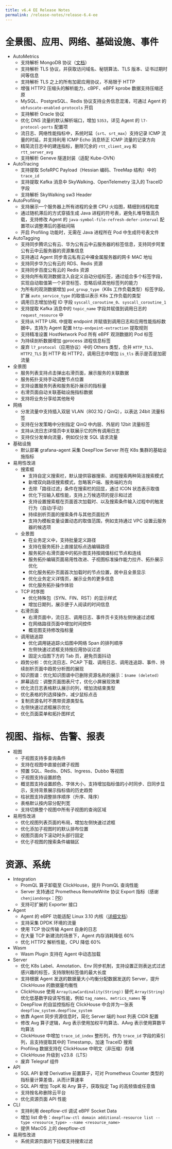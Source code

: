 ```yaml
---
title: v6.4 EE Release Notes
permalink: /release-notes/release-6.4-ee
---
```


# 全景图、应用、网络、基础设施、事件

- AutoMetrics
  - 支持解析 MongoDB 协议（[文档](../features/universal-map/l7-protocols/#mongodb)）
  - 支持解析 TLS 协议，并获取访问域名、秘钥算法、TLS 版本、证书过期时间等信息
  - 支持解析 TLS 之上的所有加密应用协议，不局限于 HTTP
  - 增强 HTTP2 压缩头的解析能力，cBPF、eBPF kprobe 数据支持压缩还原
  - MySQL、PostgreSQL、Redis 协议支持业务信息混淆，可通过 Agent 的 `obfuscate-enabled-protocols` 开启
  - 支持解析 Oracle 协议
  - 优化 DNS 流量的默认解析端口，增加 `5353`，详见 Agent 的 `l7-protocol-ports` 配置项
  - 流日志、网络性能指标中，系统时延（`srt`、`srt_max`）支持记录 ICMP 流量的时延，并支持利用 ICMP Echo 消息矫正 ICMP 流量的记录方向
  - 精简流日志中的建连指标，删除冗余的 `rtt_client_avg` 和 `rtt_server_avg`
  - 支持解析 Geneve 隧道封装（适配 Kube-OVN）
- AutoTracing
  - 支持提取 SofaRPC Payload（Hessian 编码、TreeMap 结构）中的 `trace_id`
  - 支持提取 Kafka 消息中 SkyWalking、OpenTelemetry 注入的 TraceID 字段
  - 支持解析 SkyWalking sw3 Header
- AutoProfiling
  - 支持展示一个服务器上所有进程的全景 CPU 火焰图，精细到线程粒度
  - 通过随机滞后的方式穿插生成 Java 进程的符号表，避免扎堆导致高负载，支持修改 Agent 的 `java-symbol-file-refresh-defer-interval` 配置项以调整滞后的基础间隔
  - 开启 Profiling 功能时，无需在 Java 进程所在 Pod 中生成符号表文件
- AutoTagging
  - 支持同步腾讯公有云、华为公有云中云服务器的标签信息，支持同步阿里公有云中云服务器的资源集信息
  - 支持通过 Agent 同步青云私有云中裸金属服务器的网卡 MAC 地址
  - 支持同步华为公有云的 RDS、Redis 资源
  - 支持同步百度公有云的 Redis 资源
  - 支持向所有观测数据注入自定义自动分组标签，通过组合多个标签字段，实现自动取值第一个非空标签、忽略后续其他标签列的能力
  - 为所有的观测数据增加 `pod_group_type`（K8s 工作负载类型）标签字段，扩展 `auto_service_type` 的取值以表示 K8s 工作负载的类型
  - 调用日志增加协程 ID 字段 `syscall_coroutine_0`、`syscall_coroutine_1`
  - 支持提取 Kafka 消息中的 `topic_name` 字段并赋值到调用日志的 `request_resource` 中
  - 支持从 HTTP URL 中提取 endpoint 并赋值到调用日志和应用性能指标数据中，支持为 Agent 配置 `http-endpoint-extraction` 提取规则
  - 支持精准设置 HostNetwork Pod 所有 eBPF 观测数据的 Pod 标签
  - 为持续剖析数据增加 gprocess 进程信息标签
  - 废弃 `l7_protocol`（应用协议）中的 Others 类型，合并 `HTTP_TLS`、`HTTP2_TLS` 到 HTTP 和 HTTP2，调用日志中增加 `is_tls` 表示是否是加密流量
- 全景图
  - 服务列表支持点击弹出右滑页面，展示服务的关联数据
  - 服务拓扑支持手动调整节点位置
  - 支持设置服务列表和服务拓扑展示的指标量
  - 右滑页面自动关联基础设施指标数据
  - 支持将业务分享给其他账号
- 网络
  - 分发流量中支持插入双层 VLAN（802.1Q / QinQ），以表达 24bit 流量标签
  - 支持在分发策略中分别指定 QinQ 中内层、外层的 12bit 流量标签
  - 支持从流日志详情页中关联展示它的所有调用日志
  - 支持仅分发单向流量，例如仅分发 SQL 请求流量
- 基础设施
  - 默认部署 grafana-agent 采集 DeepFlow Server 所在 K8s 集群的基础设施指标
- 易用性改进
  - 搜索框
    - 支持自定义搜索栏，默认提供容器搜索、进程搜索两种简洁搜索模式
    - 新增双向路径搜索模式，忽略客户端、服务端的方向
    - 去除「路径过滤」条件在搜索栏的回显，通过 ICON 状态表示取值
    - 优化下拉输入框性能，支持上万候选项的提示和过滤
    - 支持设置搜索框在页面首次加载时、以及搜索条件输入过程中的触发行为（自动/手动）
    - 持续剖析页面的搜索条件与其他页面拉齐
    - 支持为模板变量设置动态的取值范围，例如支持通过 VPC 设置云服务器的候选项
  - 全景图
    - 在业务定义中，支持批量定义路径
    - 支持在服务拓扑上直接鼠标点选编辑路径
    - 服务拓扑右滑页面中的拓扑图支持按阈值标红节点和连线
    - 服务拓扑编辑页面易用性改进、子视图标准操作能力拉齐、拓扑展示优化
    - 优化服务拓扑页面首次加载时的节点位置，居中且全景显示
    - 优化业务定义详情页，展示业务的更多信息
    - 优化服务拓扑操作体验
  - TCP 时序图
    - 优化特殊包（SYN、FIN、RST）的显示样式
    - 增加日期列，展示便于人阅读的时间信息
  - 右滑页面
    - 右滑页面中，流日志、调用日志、事件页卡支持左侧快速过滤框
    - 在网络路径页面中增加时间控件
    - 概览图支持修改指标量
  - 调用链追踪
    - 优化调用链追踪火焰图中网络 Span 的排列顺序
    - 左侧快速过滤框支持按应用协议过滤
    - 固定火焰图下方的 Tab 页，避免页面抖动
  - 趋势分析：优化流日志、PCAP 下载、调用日志、调用连追踪、事件、持续剖析页面中趋势分析图的展现
  - 知识图谱：优化知识图谱中已删除资源名称的展示：`$name (deleted)`
  - 屏幕适应：调整页面图表尺寸，优化小屏展现效果
  - 优化流日志表格默认展示的列，增加流结束类型
  - 优化表格的列选择操作，减少鼠标点击
  - 复制资源名时不携带资源类型名
  - 左侧快速过滤框展示优化
  - 优化页面菜单和拓扑图样式

# 视图、指标、告警、报表

- 视图
  - 子视图支持多查询条件
  - 支持在视图中直接创建子视图
  - 预置 SQL、Redis、DNS、Ingress、Dubbo 等视图
  - 子视图支持设置颜色
  - 概览图支持设置颜色、字体大小，支持增加指标值的小时同步、日同步显示，支持背景展示指标值的历史趋势
  - 柱状图支持调整排序顺序（升序、降序）
  - 表格默认按内容分配列宽
  - 支持切换整个视图中所有子视图的查询区域
- 易用性改进
  - 优化视图列表页面的布局，增加左侧快速过滤框
  - 优化添加子视图时的默认排布位置
  - 视图页面向下滚动时头部行固定
  - 优化子视图的搜索条件编辑区

# 资源、系统

- Integration
  - PromQL 算子卸载至 ClickHouse，提升 PromQL 查询性能
  - Server 支持通过 Prometheus RemoteWrite 协议 Export 指标（感谢 `chenjiandongx`：[PR](https://github.com/deepflowio/deepflow/pull/4918)）
  - 支持可扩展的 Exporter 接口
- Agent
  - Agent 的 eBPF 功能适配 Linux 3.10 内核（[详细文档](../ce-install/overview/#运行权限及内核要求)）
  - 支持采集 DPDK 环境的流量
  - 使用 TCP 协议传输 Agent 自身的日志
  - 在大量 TCP 新建流的场景下，Agent 内存消耗降低 60%
  - 优化 HTTP2 解析性能，CPU 降低 60%
- Wasm
  - Wasm Plugin 支持在 Agent 中动态加载
- Server
  - 优化 K8s Label、Annotation、Env 同步机制，支持设置正则表达式过滤感兴趣的标签，支持限制标签值的最大长度
  - 支持根据 Agent 发送的数据量大小均衡分配数据发送的 Server，提升 ClickHouse 的数据量均衡性
  - ClickHouse 使用 `Array(LowCardinality(String))` 替代 `Array(String)` 优化低基数字段读写性能，例如 `tag_names`、`metrics_names` 等
  - DeepFlow 的自监控指标在 ClickHouse 中合并为一张表 `deepflow_system.deepflow_system`
  - 依靠 Agent 同步资源信息时，简化 Server 端的 host 列表 CIDR 配置
  - 修改 Avg 算子逻辑，Avg 表示使用加权平均算法、AAvg 表示使用算数平均算法
  - ClickHouse 中增加 `trace_id_index` 整形列，作为 `trace_id` 字段的索引列，且支持提取其中的 Timestamp，加速 TraceID 搜索
  - Profiling 数据支持在 ClickHouse 中明文（非压缩）存储
  - ClickHouse 升级到 v23.8（LTS）
  - 废弃 Telegraf 组件
- API
  - SQL API 新增 Derivative 前置算子，可对 Prometheus Counter 类型的指标量计算差值，从而计算速率
  - SQL API 增加 TopK 和 Any 算子，获取指定 Tag 的高频值或任意值
  - 支持按名称删除云平台
  - 优化资源页面 API 性能
- CLI
  - 支持利用 deepflow-ctl 调试 eBPF Socket Data
  - 增加 list 命令：`deepflow-ctl domain additional-resource list --type <resource_type> --name <resource_name>`
  - 提供 MacOS 上的 deepflow-ctl
- 易用性改进
  - 系统资源页面的下拉框支持搜索过滤
